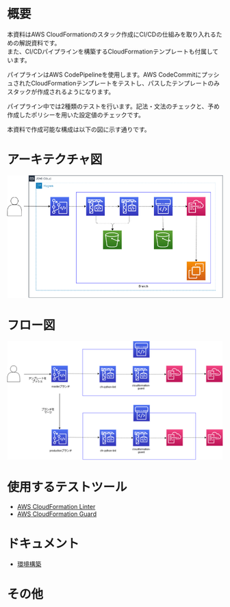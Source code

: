 # 概要
本資料はAWS CloudFormationのスタック作成にCI/CDの仕組みを取り入れるための解説資料です。  
また、CI/CDパイプラインを構築するCloudFormationテンプレートも付属しています。  

パイプラインはAWS CodePipelineを使用します。AWS CodeCommitにプッシュされたCloudFormationテンプレートをテストし、パスしたテンプレートのみスタックが作成されるようになります。  

パイプライン中では2種類のテストを行います。記法・文法のチェックと、予め作成したポリシーを用いた設定値のチェックです。  

本資料で作成可能な構成は以下の図に示す通りです。  

# アーキテクチャ図
![architecture](./docs/img/architecture.drawio.png)

# フロー図
![flow](./docs/cloudformation-cicd-flow.drawio.png)

# 使用するテストツール
- [AWS CloudFormation Linter](https://github.com/aws-cloudformation/cfn-python-lint)
- [AWS CloudFormation Guard](https://github.com/aws-cloudformation/cloudformation-guard)

# ドキュメント
- [環境構築](./docs/deploy.md)

# その他
